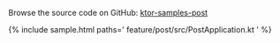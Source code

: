 [//]: # (title: POST)
[//]: # (category: samples)
[//]: # (permalink: /samples/feature/post.html)
[//]: # (caption: Example of Posting Data with Forms)
[//]: # (redirect_from: redirect_from)
[//]: # (- /samples/post.html: - /samples/post.html)

Browse the source code on GitHub: [ktor-samples-post](https://github.com/ktorio/ktor-samples/blob/master/feature/post)

{% include sample.html paths='
    feature/post/src/PostApplication.kt
' %}
